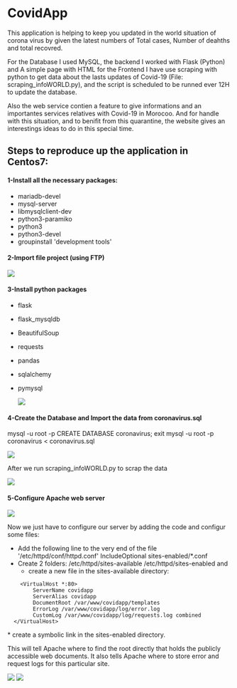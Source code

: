 # CovidApp
This application is helping to keep you updated in the world situation of corona virus by given the latest numbers of Total cases, Number of deahths and total recovred. 

For the Database I used MySQL, the backend I worked with Flask (Python) and A simple page with HTML for the Frontend 
I have use scraping with python to get data about the lasts updates of Covid-19 (File: scraping_infoWORLD.py), and the script is scheduled to be runned ever 12H to update the database.

Also the web service contien a feature to give informations and an importantes services relatives with Covid-19 in Morocoo.
And for handle with this situation, and to benifit from this quarantine, the website gives an interestings ideas to do in this special time.

## Steps to reproduce up the application in Centos7:

#### 1-Install all the necessary packages:
  * mariadb-devel
  * mysql-server
  * libmysqlclient-dev
  * python3-paramiko
  * python3 
  * python3-devel
  * groupinstall 'development tools'
  
#### 2-Import file project (using FTP)  

![](images/1.jpg)
 
 #### 3-Install python packages
 * flask
 * flask_mysqldb
 * BeautifulSoup
 * requests
 * pandas
 * sqlalchemy
 * pymysql
 
   ![](images/3.jpg)
   
 #### 4-Create the Database and Import the data from coronavirus.sql 
  mysql -u root -p
  CREATE DATABASE coronavirus;
  exit
  mysql -u root -p coronavirus < coronavirus.sql
  
  ![](images/2.jpg)
  
  After we run scraping_infoWORLD.py to scrap the data
  
  ![](images/4.jpg)
  
 #### 5-Configure Apache web server
 ![](images/5.jpg)
 
 Now we just have to configure our server by adding the code and configur some files:
  - Add the following line to the very end of the file '/etc/httpd/conf/httpd.conf' 
    IncludeOptional sites-enabled/*.conf
  - Create 2 folders: /etc/httpd/sites-available /etc/httpd/sites-enabled and 
      * create a new file in the sites-available directory: 
      
<Start>
 
        <VirtualHost *:80>
            ServerName covidapp
            ServerAlias covidapp
            DocumentRoot /var/www/covidapp/templates
            ErrorLog /var/www/covidapp/log/error.log
            CustomLog /var/www/covidapp/log/requests.log combined
      </VirtualHost>
</Start>       
      * create a symbolic link in the sites-enabled directory.
      
This will tell Apache where to find the root directly that holds the publicly accessible web documents. It also tells Apache where   to store error and request logs for this particular site. 

  ![](images/6.jpg)  ![](images/7.jpg)
